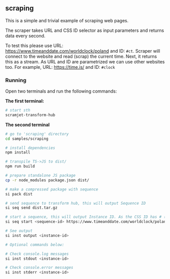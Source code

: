 ## scraping

This is a simple and trivial example of scraping web pages.

The scraper takes URL and CSS ID selector as input parameters and returns data every second.

To test this please use URL: https://www.timeanddate.com/worldclock/poland and ID: `#ct`. Scraper will connect to the website and read (scrap) the current time. Next, it returns this as a stream.
As URL and ID are parametrized we can use other websites too. For example, URL: https://time.is/ and ID: `#clock`

### Running
Open two terminals and run the following commands:

**The first terminal:**
```bash
# start sth
scramjet-transform-hub
```

**The second terminal**
```bash
# go to 'scraping' directory
cd samples/scraping

# install dependencies
npm install

# transpile TS->JS to dist/
npm run build

# prepare standalone JS package
cp -r node_modules package.json dist/

# make a compressed package with sequence
si pack dist

# send sequence to transform hub, this will output Sequence ID
si seq send dist.tar.gz

# start a sequence, this will output Instance ID. As the CSS ID has # (hash) sign surround it with quotes:
si seq start <sequence-id> https://www.timeanddate.com/worldclock/poland '#ct'

# See output
si inst output <instance-id>

# Optional commands below:

# Check console.log messages
si inst stdout <instance-id>

# Check console.error messages
si inst stderr <instance-id>
```
